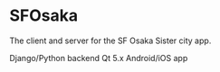 # SFOsaka
The client and server for the SF Osaka Sister city app.

Django/Python backend
Qt 5.x Android/iOS app

